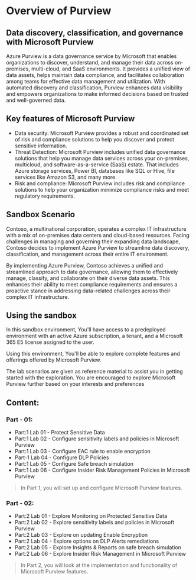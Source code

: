 # Overview of Purview

## Data discovery, classification, and governance with Microsoft Purview

Azure Purview is a data governance service by Microsoft that enables organizations to discover, understand, and manage their data across on-premises, multi-cloud, and SaaS environments. It provides a unified view of data assets, helps maintain data compliance, and facilitates collaboration among teams for effective data management and utilization. With automated discovery and classification, Purview enhances data visibility and empowers organizations to make informed decisions based on trusted and well-governed data.

## Key features of Microsoft Purview

- Data security: Microsoft Purview provides a robust and coordinated set of risk and compliance solutions to help you discover and protect sensitive information.
- Threat Detection: Microsoft Purview includes unified data governance solutions that help you manage data services across your on-premises, multicloud, and software-as-a-service (SaaS) estate. That includes Azure storage services, Power BI, databases like SQL or Hive, file services like Amazon S3, and many more.
- Risk and compliance: Microsoft Purview includes risk and compliance solutions to help your organization minimize compliance risks and meet regulatory requirements. 

## Sandbox Scenario
Contoso, a multinational corporation, operates a complex IT infrastructure with a mix of on-premises data centers and cloud-based resources. Facing challenges in managing and governing their expanding data landscape, Contoso decides to implement Azure Purview to streamline data discovery, classification, and management across their entire IT environment.

By implementing Azure Purview, Contoso achieves a unified and streamlined approach to data governance, allowing them to effectively manage, classify, and collaborate on their diverse data assets. This enhances their ability to meet compliance requirements and ensures a proactive stance in addressing data-related challenges across their complex IT infrastructure.

## Using the sandbox

In this sandbox environment, You'll have access to a predeployed environment with an active Azure subscription, a tenant, and a Microsoft 365 E5 license assigned to the user.
 
Using this environment, You'll be able to explore complete features and offerings offered by Microsoft Purview.
 
The lab scenarios are given as reference material to assist you in getting started with the exploration. You are encouraged to explore Microsoft Purview further based on your interests and preferences

## Content:

### Part - 01:
+ Part:1 Lab 01 - Protect Sensitive Data
+ Part:1 Lab 02 - Configure sensitivity labels and policies in Microsoft Purview
+ Part:1 Lab 03 - Configure EAC rule to enable encryption
+ Part-1 Lab 04 - Configure DLP Policies
+ Part:1 Lab 05 - Configure Safe breach simulation
+ Part:1 Lab 06 - Configure Insider Risk Management Policies in Microsoft Purview

> In Part 1, you will set up and configure Microsoft Purview features.

### Part - 02:
+ Part:2 Lab 01 - Explore Monitoring on Protected Sensitive Data
+ Part:2 Lab 02 - Explore sensitivity labels and policies in Microsoft Purview
+ Part:2 Lab 03 - Explore on updating Enable Encryption
+ Part:2 Lab 04 - Explore options on DLP Alerts remediations
+ Part:2 Lab 05 - Explore Insights & Reports on safe breach simulation
+ Part:2 Lab 06 - Explore Insider Risk Management in Microsoft Purview

> In Part 2, you will look at the implementation and functionality of Microsoft Purview features.
